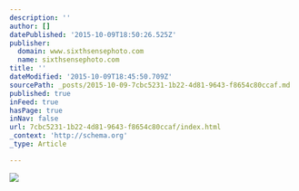 ```yaml
---
description: ''
author: []
datePublished: '2015-10-09T18:50:26.525Z'
publisher:
  domain: www.sixthsensephoto.com
  name: sixthsensephoto.com
title: ''
dateModified: '2015-10-09T18:45:50.709Z'
sourcePath: _posts/2015-10-09-7cbc5231-1b22-4d81-9643-f8654c80ccaf.md
published: true
inFeed: true
hasPage: true
inNav: false
url: 7cbc5231-1b22-4d81-9643-f8654c80ccaf/index.html
_context: 'http://schema.org'
_type: Article

---
```

![](http://www.sixthsensephoto.com/photos/i-zVZT6rf/1/X2/i-zVZT6rf-X2.jpg)